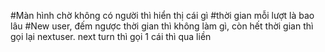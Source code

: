 #Màn hình chờ không có người thì hiển thị cái gì
#thời gian mỗi lượt là bao lâu
#New user, đếm ngược thời gian thì không làm gì, còn hết thời gian thì gọi lại nextuser.
next turn thì gọi 1 cái thì qua liền

